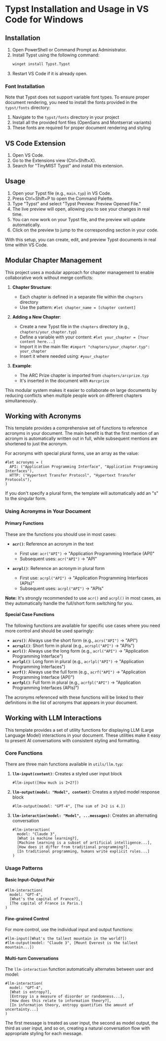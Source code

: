 # Typst Installation and Usage in VS Code for Windows

## Installation

1. Open PowerShell or Command Prompt as Administrator.
2. Install Typst using the following command:
   ```bash
   winget install Typst.Typst
   ```
3. Restart VS Code if it is already open.

### Font Installation
Note that Typst does not support variable font types. To ensure proper document rendering, you need to install the fonts provided in the `typst/fonts` directory:
1. Navigate to the `typst/fonts` directory in your project
2. Install all the provided font files (OpenSans and Montserrat variants)
3. These fonts are required for proper document rendering and styling

## VS Code Extension

1. Open VS Code.
2. Go to the Extensions view (Ctrl+Shift+X).
3. Search for "TinyMIST Typst" and install this extension.

## Usage

1. Open your Typst file (e.g., `main.typ`) in VS Code.
2. Press Ctrl+Shift+P to open the Command Palette.
3. Type "Typst" and select "Typst Preview: Preview Opened File."
4. The live preview will open, allowing you to see your changes in real time.
5. You can now work on your Typst file, and the preview will update automatically.
6. Click on the preview to jump to the corresponding section in your code.

With this setup, you can create, edit, and preview Typst documents in real time within VS Code.

## Modular Chapter Management

This project uses a modular approach for chapter management to enable collaborative work without merge conflicts:

1. **Chapter Structure**: 
   - Each chapter is defined in a separate file within the `chapters` directory
   - Use the pattern: `#let chapter_name = [chapter content]`

2. **Adding a New Chapter**:
   - Create a new Typst file in the `chapters` directory (e.g., `chapters/your_chapter.typ`)
   - Define a variable with your content: `#let your_chapter = [Your content here...]`
   - Import it in the main file: `#import "chapters/your_chapter.typ": your_chapter`
   - Insert it where needed using: `#your_chapter`

3. **Example**:
   - The ARC Prize chapter is imported from `chapters/arcprize.typ`
   - It's inserted in the document with `#arcprize`

This modular system makes it easier to collaborate on large documents by reducing conflicts when multiple people work on different chapters simultaneously.

## Working with Acronyms

This template provides a comprehensive set of functions to reference acronyms in your document. The main benefit is that the first mention of an acronym is automatically written out in full, while subsequent mentions are shortened to just the acronym.

For acronyms with special plural forms, use an array as the value:

```typst
#let acronyms = (
  API: ("Application Programming Interface", "Application Programming Interfaces"),
  HTTP: ("Hypertext Transfer Protocol", "Hypertext Transfer Protocols"),
)
```

If you don't specify a plural form, the template will automatically add an "s" to the singular form.

### Using Acronyms in Your Document

#### Primary Functions

These are the functions you should use in most cases:

- **`acr()`**: Reference an acronym in the text
  - First use: `acr("API")` → "Application Programming Interface (API)"
  - Subsequent uses: `acr("API")` → "API"

- **`acrpl()`**: Reference an acronym in plural form
  - First use: `acrpl("API")` → "Application Programming Interfaces (APIs)"
  - Subsequent uses: `acrpl("API")` → "APIs"

**Note:** It's strongly recommended to use `acr()` and `acrpl()` in most cases, as they automatically handle the full/short form switching for you.

#### Special Case Functions

The following functions are available for specific use cases where you need more control and should be used sparingly:

- **`acrs()`**: Always use the short form (e.g., `acrs("API")` → "API")
- **`acrspl()`**: Short form in plural (e.g., `acrspl("API")` → "APIs")
- **`acrl()`**: Always use the long form (e.g., `acrl("API")` → "Application Programming Interface")
- **`acrlpl()`**: Long form in plural (e.g., `acrlpl("API")` → "Application Programming Interfaces")
- **`acrf()`**: Always use the full form (e.g., `acrf("API")` → "Application Programming Interface (API)")
- **`acrfpl()`**: Full form in plural (e.g., `acrfpl("API")` → "Application Programming Interfaces (APIs)")

The acronyms referenced with these functions will be linked to their definitions in the list of acronyms that appears in your document.

## Working with LLM Interactions

This template provides a set of utility functions for displaying LLM (Large Language Model) interactions in your document. These utilities make it easy to present AI conversations with consistent styling and formatting.

### Core Functions

There are three main functions available in `utils/llm.typ`:

1. **`llm-input(content)`**: Creates a styled user input block
   ```typst
   #llm-input([How much is 2+2?])
   ```

2. **`llm-output(model: "Model", content)`**: Creates a styled model response block
   ```typst
   #llm-output(model: "GPT-4", [The sum of 2+2 is 4.])
   ```

3. **`llm-interaction(model: "Model", ...messages)`**: Creates an alternating conversation
   ```typst
   #llm-interaction(
     model: "Claude 3",
     [What is machine learning?],
     [Machine learning is a subset of artificial intelligence...],
     [How does it differ from traditional programming?],
     [In traditional programming, humans write explicit rules...]
   )
   ```

### Usage Patterns

#### Basic Input-Output Pair
```typst
#llm-interaction(
  model: "GPT-4",
  [What's the capital of France?],
  [The capital of France is Paris.]
)
```

#### Fine-grained Control
For more control, use the individual input and output functions:
```typst
#llm-input([What's the tallest mountain in the world?])
#llm-output(model: "Claude 3", [Mount Everest is the tallest mountain...])
```

#### Multi-turn Conversations
The `llm-interaction` function automatically alternates between user and model:
```typst
#llm-interaction(
  model: "GPT-4",
  [What is entropy?],
  [Entropy is a measure of disorder or randomness...],
  [How does this relate to information theory?],
  [In information theory, entropy quantifies the amount of uncertainty...]
)
```

The first message is treated as user input, the second as model output, the third as user input, and so on, creating a natural conversation flow with appropriate styling for each message.